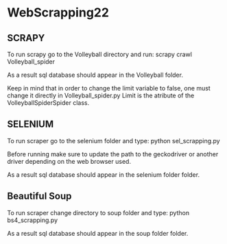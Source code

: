 # WebScrapping22

## SCRAPY


To run scrapy go to the Volleyball directory and run: scrapy crawl Volleyball_spider 

As a result sql database should appear in the Volleyball folder. 

Keep in mind that in order to change the limit variable to false, one must change it directly in Volleyball_spider.py 
Limit is the atribute of the VolleyballSpiderSpider class.

## SELENIUM

To run scraper go to the selenium folder and type: python sel_scrapping.py

Before running make sure to update the path to the geckodriver or another driver depending on the web browser used.

As a result sql database should appear in the selenium folder folder.  

## Beautiful Soup

To run scraper change directory to soup folder and type: python bs4_scrapping.py

As a result sql database should appear in the soup folder folder.  
